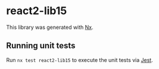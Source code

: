 # react2-lib15

This library was generated with [Nx](https://nx.dev).

## Running unit tests

Run `nx test react2-lib15` to execute the unit tests via [Jest](https://jestjs.io).
